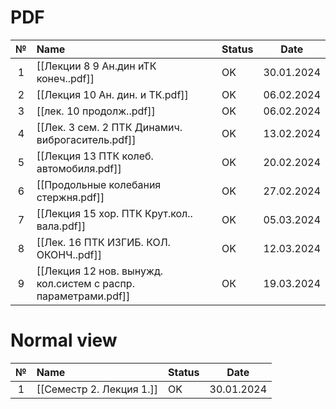 # PDF

|  №  | Name                                                           | Status | Date       |
| :-: | :------------------------------------------------------------- | ------ | ---------- |
|  1  | [[Лекции 8 9 Ан.дин иТК конеч..pdf]]                           | OK     | 30.01.2024 |
|  2  | [[Лекция 10 Ан. дин. и ТК.pdf]]                                | OK     | 06.02.2024 |
|  3  | [[лек. 10 продолж..pdf]]                                       | OK     | 06.02.2024 |
|  4  | [[Лек. 3 сем. 2 ПТК Динамич. виброгаситель.pdf]]               | OK     | 13.02.2024 |
|  5  | [[Лекция 13 ПТК колеб. автомобиля.pdf]]                        | OK     | 20.02.2024 |
|  6  | [[Продольные колебания стержня.pdf]]                           | OK     | 27.02.2024 |
|  7  | [[Лекция 15 хор. ПТК Крут.кол.. вала.pdf]]                     | OK     | 05.03.2024 |
|  8  | [[Лек. 16 ПТК ИЗГИБ. КОЛ. ОКОНЧ..pdf]]                         | OK     | 12.03.2024 |
|  9  | [[Лекция 12 нов. вынужд. кол.систем с распр. параметрами.pdf]] | ОК     | 19.03.2024 |
# Normal view

|  №  | Name                     | Status | Date       |
| :-: | :----------------------- | ------ | ---------- |
|  1  | [[Семестр 2. Лекция 1.]] | OK     | 30.01.2024 |

